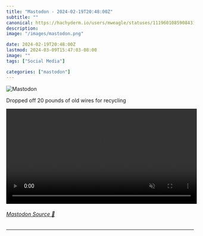 ```yaml
---
title: "Mastodon - 2024-02-19T20:48:00Z"
subtitle: ""
canonical: https://hachyderm.io/users/mweagle/statuses/111960108590843183
description:
image: "/images/mastodon.png"

date: 2024-02-19T20:48:00Z
lastmod: 2024-03-09T15:47:03-08:00
image: ""
tags: ["Social Media"]

categories: ["mastodon"]
---
```

![Mastodon](/images/mastodon.png)

<p>Dropped off 20 pounds of old wires for recycling</p>

<video controls autoplay muted loop width="512"><source src="0fd09efd9ef2275c.mp4" type="video/mp4" /></video>

###### [Mastodon Source 🐘](https://hachyderm.io/@mweagle/111960108590843183)

___
